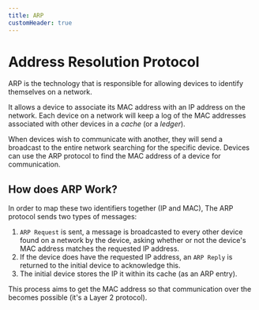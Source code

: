 ```yaml
---
title: ARP
customHeader: true
---
```


# Address Resolution Protocol

ARP is the technology that is responsible for allowing devices to identify themselves on a network.

It allows a device to associate its MAC address with an IP address on the network. Each device on a network will keep a log of the MAC addresses associated with other devices in a _cache_ (or a _ledger_).

When devices wish to communicate with another, they will send a broadcast to the entire network searching for the specific device. Devices can use the ARP protocol to find the MAC address of a device for communication.

## How does ARP Work?

In order to map these two identifiers together (IP and MAC), The ARP protocol sends two types of messages:

1. `ARP Request` is sent, a message is broadcasted to every other device found on a network by the device, asking whether or not the device's MAC address matches the requested IP address.
2. If the device does have the requested IP address, an `ARP Reply` is returned to the initial device to acknowledge this.
3. The initial device stores the IP it within its cache (as an ARP entry).

This process aims to get the MAC address so that communication over the [](/private/cybersec/networking/osi%20model#layer%202:%20data%20link) becomes possible (it's a Layer 2 protocol).

